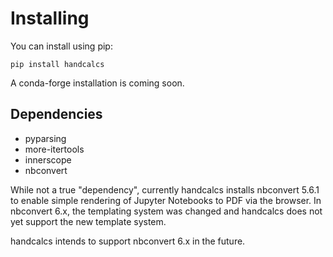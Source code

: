 # Installing

You can install using pip:

`pip install handcalcs`

A conda-forge installation is coming soon.

## Dependencies

* pyparsing
* more-itertools
* innerscope
* nbconvert

While not a true "dependency", currently handcalcs installs nbconvert 5.6.1 to enable simple rendering of Jupyter Notebooks to PDF via the browser. In nbconvert 6.x, the templating system was changed and handcalcs does not yet support the new template system. 

handcalcs intends to support nbconvert 6.x in the future.



